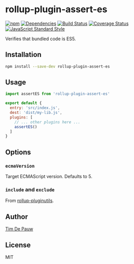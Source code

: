 # rollup-plugin-assert-es

[![npm](https://img.shields.io/npm/v/rollup-plugin-assert-es.svg)](https://www.npmjs.com/package/rollup-plugin-assert-es) [![Dependencies](https://img.shields.io/david/timdp/rollup-plugin-assert-es.svg)](https://david-dm.org/timdp/rollup-plugin-assert-es) [![Build Status](https://img.shields.io/travis/timdp/rollup-plugin-assert-es/master.svg)](https://travis-ci.org/timdp/rollup-plugin-assert-es) [![Coverage Status](https://img.shields.io/coveralls/timdp/rollup-plugin-assert-es/master.svg)](https://coveralls.io/r/timdp/rollup-plugin-assert-es) [![JavaScript Standard Style](https://img.shields.io/badge/code%20style-standard-brightgreen.svg)](http://standardjs.com/)

Verifies that bundled code is ES5.

## Installation

```bash
npm install --save-dev rollup-plugin-assert-es
```

## Usage

```js
import assertES from 'rollup-plugin-assert-es'

export default {
  entry: 'src/index.js',
  dest: 'dist/my-lib.js',
  plugins: [
    // ... other plugins here ...
    assertES()
  ]
}
```

## Options

### `ecmaVersion`

Target ECMAScript version. Defaults to 5.

### `include` and `exclude`

From [rollup-pluginutils](https://github.com/rollup/rollup-pluginutils#createfilter).

## Author

[Tim De Pauw](https://tmdpw.eu/)

## License

MIT
